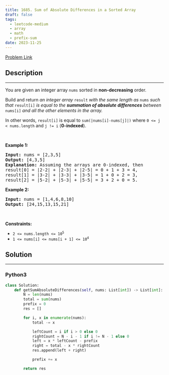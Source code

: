 ```yaml
---
title: 1685. Sum of Absolute Differences in a Sorted Array
draft: false
tags: 
  - leetcode-medium
  - array
  - math
  - prefix-sum
date: 2023-11-25
---
```


[Problem Link](https://leetcode.com/problems/sum-of-absolute-differences-in-a-sorted-array/)

## Description

---
<p>You are given an integer array <code>nums</code> sorted in <strong>non-decreasing</strong> order.</p>

<p>Build and return <em>an integer array </em><code>result</code><em> with the same length as </em><code>nums</code><em> such that </em><code>result[i]</code><em> is equal to the <strong>summation of absolute differences</strong> between </em><code>nums[i]</code><em> and all the other elements in the array.</em></p>

<p>In other words, <code>result[i]</code> is equal to <code>sum(|nums[i]-nums[j]|)</code> where <code>0 &lt;= j &lt; nums.length</code> and <code>j != i</code> (<strong>0-indexed</strong>).</p>

<p>&nbsp;</p>
<p><strong class="example">Example 1:</strong></p>

<pre>
<strong>Input:</strong> nums = [2,3,5]
<strong>Output:</strong> [4,3,5]
<strong>Explanation:</strong> Assuming the arrays are 0-indexed, then
result[0] = |2-2| + |2-3| + |2-5| = 0 + 1 + 3 = 4,
result[1] = |3-2| + |3-3| + |3-5| = 1 + 0 + 2 = 3,
result[2] = |5-2| + |5-3| + |5-5| = 3 + 2 + 0 = 5.
</pre>

<p><strong class="example">Example 2:</strong></p>

<pre>
<strong>Input:</strong> nums = [1,4,6,8,10]
<strong>Output:</strong> [24,15,13,15,21]
</pre>

<p>&nbsp;</p>
<p><strong>Constraints:</strong></p>

<ul>
	<li><code>2 &lt;= nums.length &lt;= 10<sup>5</sup></code></li>
	<li><code>1 &lt;= nums[i] &lt;= nums[i + 1] &lt;= 10<sup>4</sup></code></li>
</ul>


## Solution

---
### Python3
``` py title='sum-of-absolute-differences-in-a-sorted-array'
class Solution:
    def getSumAbsoluteDifferences(self, nums: List[int]) -> List[int]:
        N = len(nums)
        total = sum(nums)
        prefix = 0
        res = []

        for i, x in enumerate(nums):
            total -= x

            leftCount = i if i > 0 else 0
            rightCount = N - i - 1 if i != N - 1 else 0
            left = x * leftCount - prefix
            right = total - x * rightCount
            res.append(left + right)

            prefix += x

        return res
```

